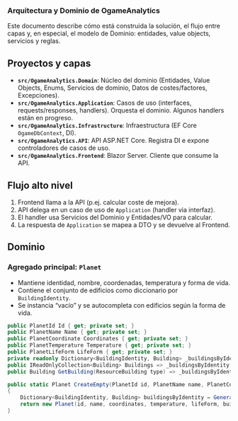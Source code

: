 ### Arquitectura y Dominio de OgameAnalytics

Este documento describe cómo está construida la solución, el flujo entre capas y, en especial, el modelo de Dominio: entidades, value objects, servicios y reglas.

## Proyectos y capas

- **`src/OgameAnalytics.Domain`**: Núcleo del dominio (Entidades, Value Objects, Enums, Servicios de dominio, Datos de costes/factores, Excepciones).
- **`src/OgameAnalytics.Application`**: Casos de uso (interfaces, requests/responses, handlers). Orquesta el dominio. Algunos handlers están en progreso.
- **`src/OgameAnalytics.Infrastructure`**: Infraestructura (EF Core `OgameDbContext`, DI).
- **`src/OgameAnalytics.API`**: API ASP.NET Core. Registra DI e expone controladores de casos de uso.
- **`src/OgameAnalytics.Frontend`**: Blazor Server. Cliente que consume la API.

## Flujo alto nivel

1. Frontend llama a la API (p.ej. calcular coste de mejora).
2. API delega en un caso de uso de `Application` (handler via interfaz).
3. El handler usa Servicios del Dominio y Entidades/VO para calcular.
4. La respuesta de `Application` se mapea a DTO y se devuelve al Frontend.

## Dominio

### Agregado principal: `Planet`

- Mantiene identidad, nombre, coordenadas, temperatura y forma de vida.
- Contiene el conjunto de edificios como diccionario por `BuildingIdentity`.
- Se instancia “vacío” y se autocompleta con edificios según la forma de vida.

```12:33:src/OgameAnalytics.Domain/Planets/Planet.cs
public PlanetId Id { get; private set; }
public PlanetName Name { get; private set; }
public PlanetCoordinate Coordinates { get; private set; }
public PlanetTemperature Temperature { get; private set; }
public PlanetLifeForm LifeForm { get; private set; }
private readonly Dictionary<BuildingIdentity, Building> _buildingsByIdentity;
public IReadOnlyCollection<Building> Buildings => _buildingsByIdentity.Values;
public Building GetBuilding(ResourceBuilding type) => _buildingsByIdentity[BuildingIdentity.FromBuildingType(type)];
```

```72:103:src/OgameAnalytics.Domain/Planets/Planet.cs
public static Planet CreateEmpty(PlanetId id, PlanetName name, PlanetCoordinate coordinates, PlanetTemperature temperature, PlanetLifeForm lifeForm)
{
    Dictionary<BuildingIdentity, Building> buildingsByIdentity = GenerateBuildingsDictionaryForSelectedLifeForm(lifeForm);
    return new Planet(id, name, coordinates, temperature, lifeForm, buildingsByIdentity);
}